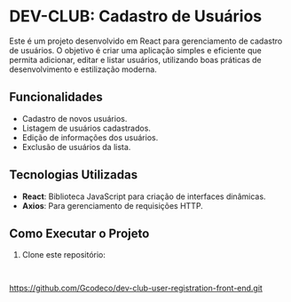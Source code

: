 # DEV-CLUB: Cadastro de Usuários  

Este é um projeto desenvolvido em React para gerenciamento de cadastro de usuários. O objetivo é criar uma aplicação simples e eficiente que permita adicionar, editar e listar usuários, utilizando boas práticas de desenvolvimento e estilização moderna.  

## Funcionalidades  
- Cadastro de novos usuários.  
- Listagem de usuários cadastrados.  
- Edição de informações dos usuários.  
- Exclusão de usuários da lista.  

## Tecnologias Utilizadas  
- **React**: Biblioteca JavaScript para criação de interfaces dinâmicas.  
- **Axios**: Para gerenciamento de requisições HTTP. 

## Como Executar o Projeto  

1. Clone este repositório:  
   ```bash
  
https://github.com/Gcodeco/dev-club-user-registration-front-end.git
